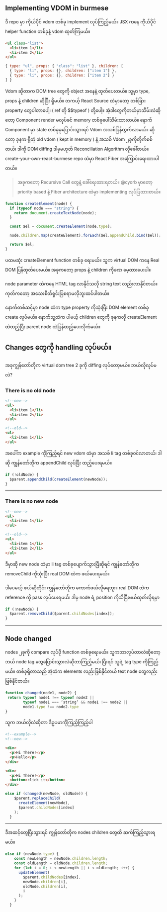 ## Implementing VDOM in burmese

ဒီ repo မှာ ကိုယ်ပိုင် vdom တစ်ခု implement လုပ်ကြည့်မယ်။
JSX ကနေ ကိုယ်ပိုင် helper function တစ်ခုနဲ့ vdom ထုတ်ကြမယ်။

```html
<ul class="list">
  <li>item 1</li>
  <li>item 2</li>
</ul>
```

```js
{ type: "ul", props: { "class": "list" }, children: [
  { type: "li", props: {}, children: ["item 1"] },
  { type: "li", props: {}, children: ["item 2"] }
] }
```

Vdom ဆိုတာက DOM tree တွေကို object အနေနဲ့ ထုတ်ပေးတယ်။ သူ့မှာ type, props နဲ့ children ဆိုပြီး ရှိမယ်။ တကယ့် React Source ထဲမှာတော့ တစ်ခြား property တွေပါတာပေါ့၊ ( ref တို $$typeof ) တို့ပေါ့။ အဲ့ဒါတွေကိုဘယ်မှာသိမ်းလဲဆိုတော့ Component render မလုပ်ခင် memory တစ်ခုပေါ်သိမ်းထားတယ်။ နောက် Component မှာ state တစ်ခုခုပြောင်းသွားရင် Vdom အသစ်ပြန်ထွက်လာမယ်။ ဆိုတော့ ခုနက ရှိတဲ့ old vdom ( kept in memory ) နဲ့ အသစ် Vdom ၂ခုကိုတိုက်စစ်တယ်၊ ဒါကို DOM diffing ဒါမှမဟုတ် Reconciliation Algorithm လိုခေါ်တယ်။ create-your-own-react-burmese repo ထဲမှာ React Fiber အကြောင်းရေးထားပါတယ်။

> အခု‌ကတော့ Recursive Call တွေနဲ့ ခေါ်ရေးထားရတယ်။ @cyorb မှာတော့ priority based နဲ့ Fiber architecture ထဲမှာ implementing လုပ်ပြထားတယ်။

```js
function createElement(node) {
  if (typeof node === "string") {
    return document.createTextNode(node);
  }

  const $el = document.createElement(node.type);

  node.children.map(createElement).forEach($el.appendChild.bind($el));

  return $el;
}
```

ပထမဆုံး createElement function တစ်ခု ရေးမယ်။ သူက virtual DOM ကနေ Real DOM ပြန်ထုတ်ပေးမယ်။ အခုကတော့ props နဲ့ children ကိုခဏ မေ့ထားပေးပါ။

node parameter ထဲကနေ HTML tag လာနိုင်သလို string text လည်းလာနိုင်တယ်။ ကုတ်ကတော့ အသေးစိတ်ရှင်းပြစရာမလိုဘူးထင်ပါတယ်။

နောက်တစ်ဆင့်မှာ node ထဲက type property ကိုသုံးပြီး DOM element တစ်ခု create လုပ်မယ်။ နောက်သူ့ထဲက ပါမယ့် children တွေကို ခုနကလို createElement ထဲထည့်ပြီး parent node ထဲပြန်ထည့်ပေးလိုက်မယ်။

## Changes တွေကို handling လုပ်မယ်။

အခုကျွန်တော်တိုက virtual dom tree 2 ခုကို diffing လုပ်တော့မယ်။ ဘယ်လိုလုပ်မလဲ?

### There is no old node

```html
<!--new-->
<ul>
  <li>item 1</li>
  <li>item 2</li>
</ul>

<!--old-->
<ul>
  <li>item 1</li>
</ul>
```

အပေါ်က example ကိုကြည့်ရင် new vdom ထဲမှာ အသစ် li tag တစ်ခု၀င်လာတယ်၊ ဒါဆို ကျွန်တော်တိုက appendChild လုပ်ပြီး ထည့်ပေးရမယ်။

```js
if (!oldNode) {
  $parent.appendChild(createElement(newNode));
}
```

---

### There is no new node

```html
<!--new-->
<ul>
  <li>item 1</li>
</ul>

<!--old-->
<ul>
  <li>item 1</li>
  <li>item 2</li>
</ul>
```

ဒီမှာဆို new node ထဲမှာ li tag တစ်ခုပျောက်သွားပြီဆိုရင် ကျွန်တော်တိုက removeChild ကိုသုံးပြီး real DOM ထဲက ဖယ်ပေးရမယ်။

ဒါပေမယ့် ဖယ်ဆိုတိုင်း ကျွန်တော်တိုက ကောက်ဖယ်လိုမရဘူး။ real DOM ထဲက reference ကို pass လုပ်ပေးရမယ်၊ ဒါမှ node ရဲ့ position ကိုသိပြီးဖယ်ထုတ်လိုရမှာ

```js
if (!newNode) {
  $parent.removeChild($parent.childNodes[index]);
}
```

---

## Node changed

nodes ၂ခုကို compare လုပ်ဖို function တစ်ခုရေးမယ်။ သူကဘာလုပ်တာလဲဆိုတော့ ဘယ် node tag တွေပြောင်းသွားလဲဆိုတာကြည့်မယ်၊ ပြီးရင် သူရဲ့ tag type ကိုကြည့်မယ်။
တစ်ခုရှိတာသည် အဲ့ထဲက elements လည်းဖြစ်နိုင်တယ် text node တွေလည်းဖြစ်နိုင်တယ်။

```js
function changed(node1, node2) {
 return typeof node1 !== typeof node2 ||
        typeof node1 === ‘string’ && node1 !== node2 ||
        node1.type !== node2.type
}

```

သူက ဘယ်လိုလဲဆိုတာ ဒီဥပမာကိုကြည့်ကြည့်ပါ

```html
<!--example-->
<!--new-->

<div>
  <p>Hi There!</p>
  <p>Hello</p>
</div>

<div>
  <p>Hi There!</p>
  <button>click it</button>
</div>
```

```js
else if (changed(newNode, oldNode)) {
    $parent.replaceChild(
      createElement(newNode),
      $parent.childNodes[index]
    );
  }
```

---

ဒီအဆင့်တွေပြီးသွားရင် ကျွန်တော်တိုက nodes children တွေထိ ဆက်ကြည့်သွားရမယ်။

```js
else if (newNode.type) {
    const newLength = newNode.children.length;
    const oldLength = oldNode.children.length;
    for (let i = 0; i < newLength || i < oldLength; i++) {
      updateElement(
        $parent.childNodes[index],
        newNode.children[i],
        oldNode.children[i],
        i
      );
    }
  }
```
